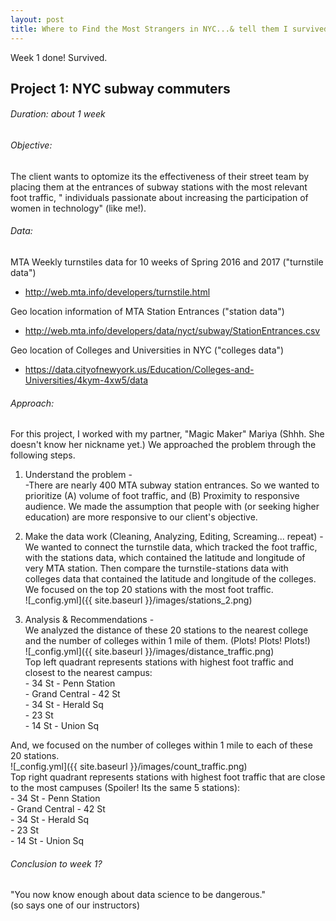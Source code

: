 ```yaml
---
layout: post
title: Where to Find the Most Strangers in NYC...& tell them I survived Week 1!
---
```

Week 1 done! Survived.  
  
## Project 1: NYC subway commuters
###### Duration: about 1 week  

###### Objective:  
The client wants to optomize its the effectiveness of their street team by placing them at the entrances of subway stations with the most relevant foot traffic, " individuals passionate about increasing the participation of women in technology" (like me!).

###### Data:   
MTA Weekly turnstiles data for 10 weeks of Spring 2016 and 2017 ("turnstile data")  
  * http://web.mta.info/developers/turnstile.html  

Geo location information of MTA Station Entrances ("station data")    
  * http://web.mta.info/developers/data/nyct/subway/StationEntrances.csv  

Geo location of Colleges and Universities in NYC ("colleges data")
  * https://data.cityofnewyork.us/Education/Colleges-and-Universities/4kym-4xw5/data

###### Approach:  
For this project, I worked with my partner, "Magic Maker" Mariya (Shhh. She doesn't know her nickname yet.) We approached the problem through the following steps.
  1. Understand the problem -   
    -There are nearly 400 MTA subway station entrances. So we wanted to prioritize (A) volume of foot traffic, and (B) Proximity to responsive audience.  We made the assumption that people with (or seeking higher education) are more responsive to our client's objective.

  2. Make the data work (Cleaning, Analyzing, Editing, Screaming... repeat) -
    We wanted to connect the turnstile data, which tracked the foot traffic, with the stations data, which contained the latitude and longitude of very MTA station. Then compare the turnstile-stations data with colleges data that contained the latitude and longitude of the colleges.  
    We focused on the top 20 stations with the most foot traffic.  
    ![_config.yml]({{ site.baseurl }}/images/stations_2.png)  

  3. Analysis & Recommendations -   
  We analyzed the distance of these 20 stations to the nearest college and the number of colleges within 1 mile of them. (Plots! Plots! Plots!)   
  ![_config.yml]({{ site.baseurl }}/images/distance_traffic.png)  
  Top left quadrant represents stations with highest foot traffic and closest to the nearest campus:  
    - 34 St - Penn Station  
    - Grand Central - 42 St  
    - 34 St - Herald Sq  
    - 23 St  
    - 14 St - Union Sq  

  And, we focused on the number of colleges within 1 mile to each of these 20 stations.   
  ![_config.yml]({{ site.baseurl }}/images/count_traffic.png)  
  Top right quadrant represents stations with highest foot traffic that are close to the most campuses (Spoiler! Its the same 5 stations):  
    - 34 St - Penn Station  
    - Grand Central - 42 St  
    - 34 St - Herald Sq  
    - 23 St  
    - 14 St - Union Sq  

###### Conclusion to week 1?  
"You now know enough about data science to be dangerous."  
(so says one of our instructors)    

